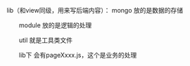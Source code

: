 lib（和view同级，用来写后端内容）：
    mongo  放的是数据的存储

　　module 放的是逻辑的处理

　　util    就是工具类文件 

　　lib下  会有pageXxxx.js，这个是业务的处理 